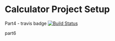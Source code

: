 # Calculator Project Setup
Part4 - travis badge
[![Build Status](https://app.travis-ci.com/Rajesh007x/calc2.svg?branch=part4)](https://app.travis-ci.com/Rajesh007x/calc2)

part6